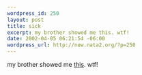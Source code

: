 ```yaml
--- 
wordpress_id: 250
layout: post
title: sick
excerpt: my brother showed me this. wtf!
date: 2002-04-05 06:21:54 -06:00
wordpress_url: http://new.nata2.org/?p=250
---
```

my brother showed me <a href="http://www.nppa.org/bestofpj/ethics.htm">this</a>. wtf!
